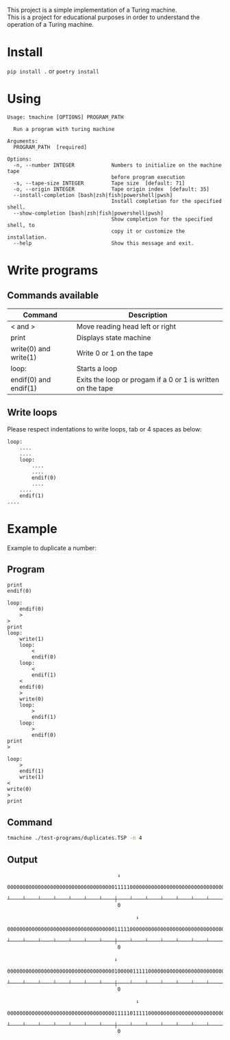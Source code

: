 This project is a simple implementation of a Turing machine.  
This is a project for educational purposes in order to understand the operation of a Turing machine.

# Install
```pip install .``` or ```poetry install```

# Using
```
Usage: tmachine [OPTIONS] PROGRAM_PATH

  Run a program with turing machine

Arguments:
  PROGRAM_PATH  [required]

Options:
  -n, --number INTEGER            Numbers to initialize on the machine tape
                                  before program execution
  -s, --tape-size INTEGER         Tape size  [default: 71]
  -o, --origin INTEGER            Tape origin index  [default: 35]
  --install-completion [bash|zsh|fish|powershell|pwsh]
                                  Install completion for the specified shell.
  --show-completion [bash|zsh|fish|powershell|pwsh]
                                  Show completion for the specified shell, to
                                  copy it or customize the installation.
  --help                          Show this message and exit.
  ```





# Write programs

## Commands available

| Command | Description |
| --- | --- |
| < and > | Move reading head left or right |
| print | Displays state machine |
| write(0) and write(1) | Write 0 or 1 on the tape |
| loop: | Starts a loop |
endif(0) and endif(1) | Exits the loop or progam if a 0 or 1 is written on the tape

## Write loops
Please respect indentations to write loops, tab or 4 spaces as below:

```
loop:
    ....
    ....
    loop:
        ....
        ....
        endif(0)
        ....
    ....
    endif(1)
....
```

# Example

Example to duplicate a number:

## Program
```
print
endif(0)

loop:
    endif(0)
    >
>
print
loop:
    write(1)
    loop:
        <
        endif(0)
    loop:
        <
        endif(1)
    <
    endif(0)
    >
    write(0)
    loop:
        >
        endif(1)
    loop:
        >
        endif(0)
print
>

loop:
    >
    endif(1)
    write(1)
<
write(0)
>
print

```

## Command

```bash
tmachine ./test-programs/duplicates.TSP -n 4
```

## Output
```
                                    ↓                                    
 00000000000000000000000000000000000111110000000000000000000000000000000 
 ┴────┴────┴────┴────┴────┴────┴────┼────┴────┴────┴────┴────┴────┴────┴ 
                                    0                                    

                                          ↓                              
 00000000000000000000000000000000000111110000000000000000000000000000000 
 ┴────┴────┴────┴────┴────┴────┴────┼────┴────┴────┴────┴────┴────┴────┴ 
                                    0                                    

                                   ↓                                     
 00000000000000000000000000000000000100000111110000000000000000000000000 
 ┴────┴────┴────┴────┴────┴────┴────┼────┴────┴────┴────┴────┴────┴────┴ 
                                    0                                    

                                          ↓                              
 00000000000000000000000000000000000111110111110000000000000000000000000 
 ┴────┴────┴────┴────┴────┴────┴────┼────┴────┴────┴────┴────┴────┴────┴ 
                                    0
```

